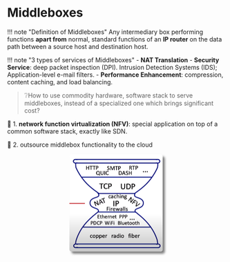 # Middleboxes

!!! note "Definition of Middleboxes"
    Any intermediary box performing functions **apart from** normal, standard functions of an **IP router** on the data path between a source host and destination host.


!!! note "3 types of services of Middleboxes"
    - **NAT Translation**
    - **Security Service**: deep packet inspection (DPI). Intrusion Detection Systems (IDS); Application-level e-mail filters.
    - **Performance Enhancement**: compression, content caching, and load balancing.

> ❔How to use commodity hardware, software stack to serve middleboxes, instead of a specialized one which brings significant cost?

💭 1. **network function virtualization (NFV)**: special application on top of a common software stack, exactly like SDN.

💭 2. outsource middlebox functionality to the cloud

<div class="autocb" style="text-align:center;"><img src="./4.Forwarding-SDN.assets\autocb_5.png" style="zoom: 50%;box-shadow: rgba(0, 0, 0, 0.5) 10px 10px 10px; border-radius: 10px;" /></div>

